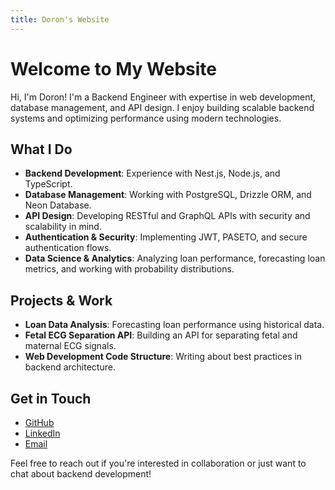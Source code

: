 ```yaml
---
title: Doron's Website
---
```


# Welcome to My Website

Hi, I'm Doron! I'm a Backend Engineer with expertise in web development, database management, and API design. I enjoy building scalable backend systems and optimizing performance using modern technologies.

## What I Do
- **Backend Development**: Experience with Nest.js, Node.js, and TypeScript.
- **Database Management**: Working with PostgreSQL, Drizzle ORM, and Neon Database.
- **API Design**: Developing RESTful and GraphQL APIs with security and scalability in mind.
- **Authentication & Security**: Implementing JWT, PASETO, and secure authentication flows.
- **Data Science & Analytics**: Analyzing loan performance, forecasting loan metrics, and working with probability distributions.

## Projects & Work
- **Loan Data Analysis**: Forecasting loan performance using historical data.
- **Fetal ECG Separation API**: Building an API for separating fetal and maternal ECG signals.
- **Web Development Code Structure**: Writing about best practices in backend architecture.

## Get in Touch
- [GitHub](https://github.com/DoronF3)
- [LinkedIn](https://www.linkedin.com/in/DoronF3)
- [Email](mailto:doronfi3@gmail.com)

Feel free to reach out if you're interested in collaboration or just want to chat about backend development!

